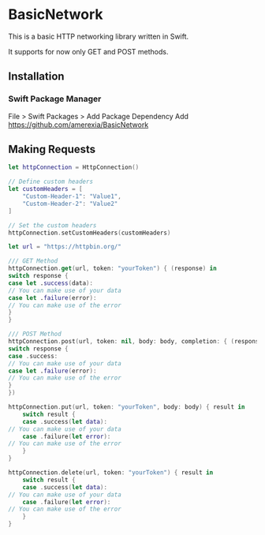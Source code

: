 # BasicNetwork

This is a basic HTTP networking library written in Swift.

It supports for now only GET and POST methods.

## Installation
### Swift Package Manager

File > Swift Packages > Add Package Dependency
Add https://github.com/amerexia/BasicNetwork

## Making Requests
```swift
let httpConnection = HttpConnection()

// Define custom headers
let customHeaders = [
    "Custom-Header-1": "Value1",
    "Custom-Header-2": "Value2"
]

// Set the custom headers
httpConnection.setCustomHeaders(customHeaders)

let url = "https://httpbin.org/"

/// GET Method
httpConnection.get(url, token: "yourToken") { (response) in
switch response {
case let .success(data):
// You can make use of your data
case let .failure(error):
// You can make use of the error
}
}

/// POST Method
httpConnection.post(url, token: nil, body: body, completion: { (response) in
switch response {
case .success:
// You can make use of your data
case let .failure(error):
// You can make use of the error
}
})

httpConnection.put(url, token: "yourToken", body: body) { result in
    switch result {
    case .success(let data):
// You can make use of your data
    case .failure(let error):
// You can make use of the error
    }
}

httpConnection.delete(url, token: "yourToken") { result in
    switch result {
    case .success(let data):
// You can make use of your data
    case .failure(let error):
// You can make use of the error
    }
}
```
